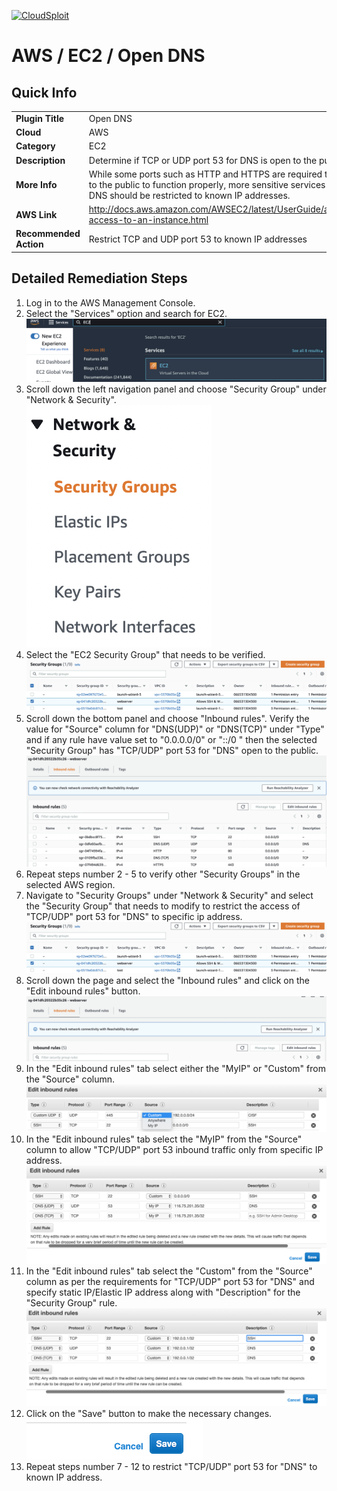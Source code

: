 [![CloudSploit](https://cloudsploit.com/img/logo-new-big-text-100.png "CloudSploit")](https://cloudsploit.com)

# AWS / EC2 / Open DNS

## Quick Info

| | |
|-|-|
| **Plugin Title** | Open DNS |
| **Cloud** | AWS |
| **Category** | EC2 |
| **Description** | Determine if TCP or UDP port 53 for DNS is open to the public |
| **More Info** | While some ports such as HTTP and HTTPS are required to be open to the public to function properly, more sensitive services such as DNS should be restricted to known IP addresses. |
| **AWS Link** | http://docs.aws.amazon.com/AWSEC2/latest/UserGuide/authorizing-access-to-an-instance.html |
| **Recommended Action** | Restrict TCP and UDP port 53 to known IP addresses |

## Detailed Remediation Steps
1. Log in to the AWS Management Console.
2. Select the "Services" option and search for EC2. </br> <img src="/resources/aws/ec2/open-dns/step2.png"/>
3. Scroll down the left navigation panel and choose "Security Group" under "Network & Security".</br> <img src="/resources/aws/ec2/open-dns/step3.png"/>
4. Select the "EC2 Security Group" that needs to be verified. </br> <img src="/resources/aws/ec2/open-dns/step4.png"/>
5. Scroll down the bottom panel and choose "Inbound rules". Verify the value for "Source" column for "DNS(UDP)" or "DNS(TCP)" under "Type" and if any rule have value set to "0.0.0.0/0" or "::/0 " then the selected "Security Group" has "TCP/UDP" port 53 for "DNS" open to the public.</br> <img src="/resources/aws/ec2/open-dns/step5.png"/>
6. Repeat steps number 2 - 5 to verify other "Security Groups" in the selected AWS region.</br> 
7. Navigate to "Security Groups" under "Network & Security" and select the "Security Group" that needs to modify to restrict the access of "TCP/UDP" port 53 for "DNS"  to specific ip address. </br> <img src="/resources/aws/ec2/open-dns/step7.png"/>
8. Scroll down the page and select the "Inbound rules" and click on the "Edit inbound rules" button. </br> <img src="/resources/aws/ec2/open-dns/step8.png"/>
9. In the "Edit inbound rules" tab select either the "MyIP" or "Custom" from the "Source" column.</br> <img src="/resources/aws/ec2/open-dns/step9.png"/>
10. In the "Edit inbound rules" tab select the "MyIP" from the "Source" column to allow "TCP/UDP" port 53 inbound traffic only from specific IP address.</br> <img src="/resources/aws/ec2/open-dns/step10.png"/>
11. In the "Edit inbound rules" tab select the "Custom" from the "Source" column as per the requirements for "TCP/UDP" port 53 for "DNS" and specify static IP/Elastic IP address along with "Description" for the "Security Group" rule. </br> <img src="/resources/aws/ec2/open-dns/step11.png"/>
12. Click on the "Save" button to make the necessary changes. </br> <img src="/resources/aws/ec2/open-dns/step12.png"/>
13. Repeat steps number 7 - 12 to restrict "TCP/UDP" port 53 for "DNS" to known IP address.</br>

